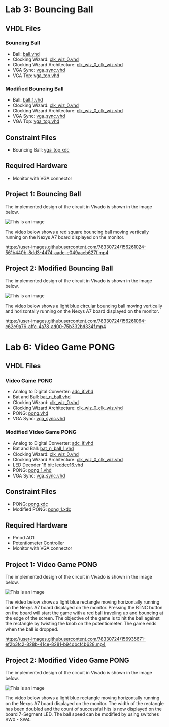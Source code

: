 # Lab 3: Bouncing Ball

## VHDL Files
### Bouncing Ball
* Ball: [ball.vhd](./ball.vhd)
* Clocking Wizard: [clk_wiz_0.vhd](./clk_wiz_0.vhd)
* Clocking Wizard Architecture: [clk_wiz_0_clk_wiz.vhd](./clk_wiz_0_clk_wiz.vhd)
* VGA Sync: [vga_sync.vhd](./vga_sync.vhd)
* VGA Top: [vga_top.vhd](./vga_top.vhd)

### Modified Bouncing Ball
* Ball: [ball_1.vhd](./ball_1.vhd)
* Clocking Wizard: [clk_wiz_0.vhd](./clk_wiz_0.vhd)
* Clocking Wizard Architecture: [clk_wiz_0_clk_wiz.vhd](./clk_wiz_0_clk_wiz.vhd)
* VGA Sync: [vga_sync.vhd](./vga_sync.vhd)
* VGA Top: [vga_top.vhd](./vga_top.vhd)

## Constraint Files
* Bouncing Ball: [vga_top.xdc](./vga_top.xdc)

## Required Hardware
* Monitor with VGA connector

## Project 1: Bouncing Ball
The implemented design of the circuit in Vivado is shown in the image below.

![This is an image](https://github.com/Arif12467/Digital-System-Design-AIA/blob/4dd15cb56989e8a29ecfca18ecb0a375a6d04c3e/Assignment-5/implemented_design.png)


The video below shows a red square bouncing ball moving vertically running on the Nexys A7 board displayed on the monitor.

https://user-images.githubusercontent.com/78330724/156261024-561b440b-8dd3-4474-aade-e049aaeb627f.mp4



## Project 2: Modified Bouncing Ball
The implemented design of the circuit in Vivado is shown in the image below.

![This is an image](https://github.com/Arif12467/Digital-System-Design-AIA/blob/4dd15cb56989e8a29ecfca18ecb0a375a6d04c3e/Assignment-5/implemented_design_1.png)

The video below shows a light blue circular bouncing ball moving vertically and horizontally running on the Nexys A7 board displayed on the monitor.

https://user-images.githubusercontent.com/78330724/156261064-c62e9a76-affc-4a78-ad00-75b332bd334f.mp4



# Lab 6: Video Game PONG

## VHDL Files
### Video Game PONG
* Analog to Digital Converter: [adc_if.vhd](./adc_if.vhd)
* Bat and Ball: [bat_n_ball.vhd](./bat_n_ball.vhd)
* Clocking Wizard: [clk_wiz_0.vhd](./clk_wiz_0.vhd)
* Clocking Wizard Architecture: [clk_wiz_0_clk_wiz.vhd](./clk_wiz_0_clk_wiz.vhd)
* PONG: [pong.vhd](./pong.vhd)
* VGA Sync: [vga_sync.vhd](./vga_sync.vhd)

### Modified Video Game PONG
* Analog to Digital Converter: [adc_if.vhd](./adc_if.vhd)
* Bat and Ball: [bat_n_ball_1.vhd](./bat_n_ball_1.vhd)
* Clocking Wizard: [clk_wiz_0.vhd](./clk_wiz_0.vhd)
* Clocking Wizard Architecture: [clk_wiz_0_clk_wiz.vhd](./clk_wiz_0_clk_wiz.vhd)
* LED Decoder 16 bit: [leddec16.vhd](./leddec16.vhd)
* PONG: [pong_1.vhd](./pong_1.vhd)
* VGA Sync: [vga_sync.vhd](./vga_sync.vhd)

## Constraint Files
* PONG: [pong.xdc](./pong.xdc)
* Modified PONG: [pong_1.xdc](./pong_1.xdc)

## Required Hardware
* Pmod AD1
* Potentiometer Controller
* Monitor with VGA connector

## Project 1: Video Game PONG
The implemented design of the circuit in Vivado is shown in the image below.

![This is an image](https://github.com/Arif12467/Digital-System-Design-AIA/blob/c7a903e82e497ea5a9273f97d2a5677c1545e14d/Assignment-5/implemented_design_2.png)

The video below shows a light blue rectangle moving horizontally running on the Nexys A7 board displayed on the monitor. Pressing the BTNC button on the board will start the game with a red ball traveling up and bouncing at the edge of the screen. The objective of the game is to hit the ball against the rectangle by twisting the knob on the potentiometer. The game ends when the ball is dropped.


https://user-images.githubusercontent.com/78330724/156935671-ef2b3fc2-828b-41ce-8281-b94dbcf4b628.mp4


## Project 2: Modified Video Game PONG
The implemented design of the circuit in Vivado is shown in the image below.

![This is an image](https://github.com/Arif12467/Digital-System-Design-AIA/blob/c7a903e82e497ea5a9273f97d2a5677c1545e14d/Assignment-5/implemented_design_3.png)

The video below shows a light blue rectangle moving horizontally running on the Nexys A7 board displayed on the monitor. The width of the rectangle has been doubled and the count of successful hits is now displayed on the board 7-Segment LED. The ball speed can be modified by using switches SW0 - SW4.
